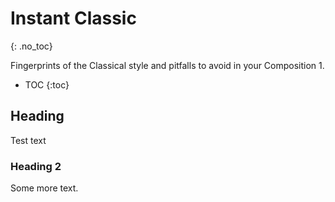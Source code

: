 # Instant Classic
{: .no_toc}

Fingerprints of the Classical style and pitfalls to avoid in your Composition 1.

- TOC
{:toc}

## Heading

Test text

### Heading 2

Some more text.
